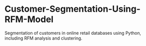 # Customer-Segmentation-Using-RFM-Model
Segmentation of customers in online retail databases using Python, including RFM analysis and clustering.
